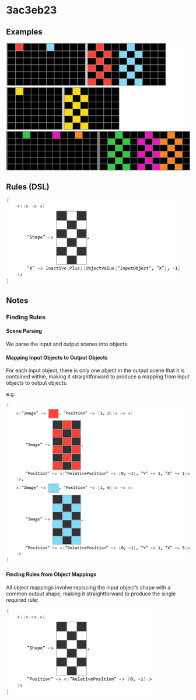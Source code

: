 # 3ac3eb23

## Examples

![ARC examples for 3ac3eb23](examples.png?raw=true)

## Rules (DSL)

![DSL rules for 3ac3eb23](rules.png?raw=true)

## Notes

### Finding Rules


#### Scene Parsing

We parse the input and output scenes into objects.


#### Mapping Input Objects to Output Objects

For each input object, there is only one object in the output scene that it is contained within, making it straightforward to produce a mapping from input objects to output objects.

e.g.



![image 1](image1.png?raw=true)


#### Finding Rules from Object Mappings

All object mappings involve replacing the input object’s shape with a common output shape, making it straightforward to produce the single required rule:



![image 2](image2.png?raw=true)
